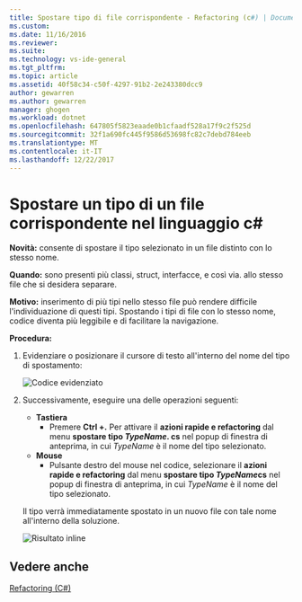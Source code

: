 ```yaml
---
title: Spostare tipo di file corrispondente - Refactoring (c#) | Documenti Microsoft
ms.custom: 
ms.date: 11/16/2016
ms.reviewer: 
ms.suite: 
ms.technology: vs-ide-general
ms.tgt_pltfrm: 
ms.topic: article
ms.assetid: 40f58c34-c50f-4297-91b2-2e243380dcc9
author: gewarren
ms.author: gewarren
manager: ghogen
ms.workload: dotnet
ms.openlocfilehash: 647805f5823eaade0b1cfaadf528a17f9c2f525d
ms.sourcegitcommit: 32f1a690fc445f9586d53698fc82c7debd784eeb
ms.translationtype: MT
ms.contentlocale: it-IT
ms.lasthandoff: 12/22/2017
---
```

# <a name="move-a-type-to-a-matching-file-in-c"></a>Spostare un tipo di un file corrispondente nel linguaggio c# #
**Novità:** consente di spostare il tipo selezionato in un file distinto con lo stesso nome.

**Quando:** sono presenti più classi, struct, interfacce, e così via. allo stesso file che si desidera separare.  

**Motivo:** inserimento di più tipi nello stesso file può rendere difficile l'individuazione di questi tipi.  Spostando i tipi di file con lo stesso nome, codice diventa più leggibile e di facilitare la navigazione.

**Procedura:**

1. Evidenziare o posizionare il cursore di testo all'interno del nome del tipo di spostamento:

   ![Codice evidenziato](media/movetype_highlight.png)

1. Successivamente, eseguire una delle operazioni seguenti:
   * **Tastiera**
     * Premere **Ctrl +.** Per attivare il **azioni rapide e refactoring** dal menu **spostare tipo *TypeName*. cs** nel popup di finestra di anteprima, in cui *TypeName* è il nome del tipo selezionato.
   * **Mouse**
     * Pulsante destro del mouse nel codice, selezionare il **azioni rapide e refactoring** dal menu **spostare tipo *TypeName*cs** nel popup di finestra di anteprima, in cui  *TypeName* è il nome del tipo selezionato.

   Il tipo verrà immediatamente spostato in un nuovo file con tale nome all'interno della soluzione.

   ![Risultato inline](media/movetype_result.png)

## <a name="see-also"></a>Vedere anche  
[Refactoring (C#)](../refactoring-csharp.md)